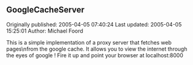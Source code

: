 ## GoogleCacheServer 
Originally published: 2005-04-05 07:40:24 
Last updated: 2005-04-05 15:25:01 
Author: Michael Foord 
 
This is a simple implementation of a proxy server that fetches web pages\nfrom the google cache. It allows you to view the internet through the eyes of google ! Fire it up and point your browser at localhost:8000